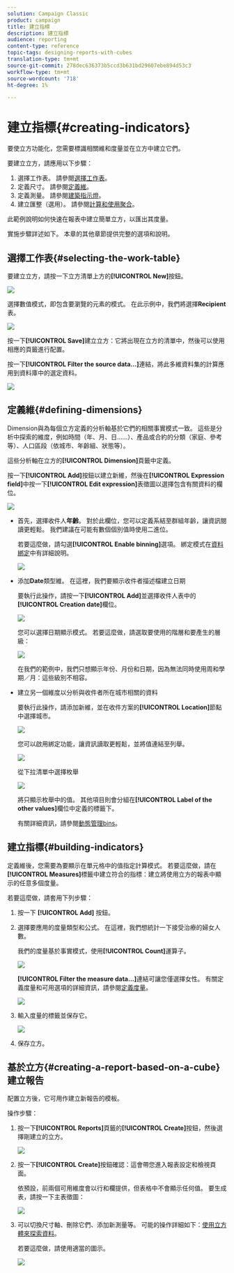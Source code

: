 ```yaml
---
solution: Campaign Classic
product: campaign
title: 建立指標
description: 建立指標
audience: reporting
content-type: reference
topic-tags: designing-reports-with-cubes
translation-type: tm+mt
source-git-commit: 278dec636373b5ccd3b631bd29607ebe894d53c3
workflow-type: tm+mt
source-wordcount: '718'
ht-degree: 1%

---
```



# 建立指標{#creating-indicators}

要使立方功能化，您需要標識相關維和度量並在立方中建立它們。

要建立立方，請應用以下步驟：

1. 選擇工作表。 請參閱[選擇工作表](#selecting-the-work-table)。
1. 定義尺寸。 請參閱[定義維](#defining-dimensions)。
1. 定義測量。 請參閱[建築指示燈](#building-indicators)。
1. 建立匯整（選用）。 請參閱[計算和使用聚合](../../reporting/using/concepts-and-methodology.md#calculating-and-using-aggregates)。

此範例說明如何快速在報表中建立簡單立方，以匯出其度量。

實施步驟詳述如下。 本章的其他章節提供完整的選項和說明。

## 選擇工作表{#selecting-the-work-table}

要建立立方，請按一下立方清單上方的&#x200B;**[!UICONTROL New]**&#x200B;按鈕。

![](assets/s_advuser_cube_create.png)

選擇數值模式，即包含要瀏覽的元素的模式。 在此示例中，我們將選擇&#x200B;**Recipient**&#x200B;表。

![](assets/s_advuser_cube_wz_02.png)

按一下&#x200B;**[!UICONTROL Save]**&#x200B;建立立方：它將出現在立方的清單中，然後可以使用相應的頁籤進行配置。

按一下&#x200B;**[!UICONTROL Filter the source data...]**&#x200B;連結，將此多維資料集的計算應用到資料庫中的選定資料。

![](assets/s_advuser_cube_wz_03.png)

## 定義維{#defining-dimensions}

Dimension與為每個立方定義的分析軸基於它們的相關事實模式一致。 這些是分析中探索的維度，例如時間（年、月、日……）、產品或合約的分類（家庭、參考等）、人口區段（依城市、年齡組、狀態等）。

這些分析軸在立方的&#x200B;**[!UICONTROL Dimension]**&#x200B;頁籤中定義。

按一下&#x200B;**[!UICONTROL Add]**&#x200B;按鈕以建立新維，然後在&#x200B;**[!UICONTROL Expression field]**&#x200B;中按一下&#x200B;**[!UICONTROL Edit expression]**&#x200B;表徵圖以選擇包含有關資料的欄位。

![](assets/s_advuser_cube_wz_04.png)

* 首先，選擇收件人&#x200B;**年齡**。 對於此欄位，您可以定義系結至群組年齡，讓資訊閱讀更輕鬆。 我們建議在可能有數個個別值時使用二進位。

   若要這麼做，請勾選&#x200B;**[!UICONTROL Enable binning]**&#x200B;選項。 綁定模式在[資料綁定](../../reporting/using/concepts-and-methodology.md#data-binning)中有詳細說明。

   ![](assets/s_advuser_cube_wz_05.png)

* 添加&#x200B;**Date**&#x200B;類型維。 在這裡，我們要顯示收件者描述檔建立日期

   要執行此操作，請按一下&#x200B;**[!UICONTROL Add]**&#x200B;並選擇收件人表中的&#x200B;**[!UICONTROL Creation date]**&#x200B;欄位。

   ![](assets/s_advuser_cube_wz_06.png)

   您可以選擇日期顯示模式。 若要這麼做，請選取要使用的階層和要產生的層級：

   ![](assets/s_advuser_cube_wz_07.png)

   在我們的範例中，我們只想顯示年份、月份和日期，因為無法同時使用周和學期／月：這些級別不相容。

* 建立另一個維度以分析與收件者所在城市相關的資料

   要執行此操作，請添加新維，並在收件方案的&#x200B;**[!UICONTROL Location]**&#x200B;節點中選擇城市。

   ![](assets/s_advuser_cube_wz_08.png)

   您可以啟用綁定功能，讓資訊讀取更輕鬆，並將值連結至列舉。

   ![](assets/s_advuser_cube_wz_09.png)

   從下拉清單中選擇枚舉

   ![](assets/s_advuser_cube_wz_10.png)

   將只顯示枚舉中的值。 其他項目則會分組在&#x200B;**[!UICONTROL Label of the other values]**&#x200B;欄位中定義的標籤下。

   有關詳細資訊，請參閱[動態管理bins](../../reporting/using/concepts-and-methodology.md#dynamically-managing-bins)。

## 建立指標{#building-indicators}

定義維後，您需要為要顯示在單元格中的值指定計算模式。 若要這麼做，請在&#x200B;**[!UICONTROL Measures]**&#x200B;標籤中建立符合的指標：建立將使用立方的報表中顯示的任意多個度量。

若要這麼做，請套用下列步驟：

1. 按一下 **[!UICONTROL Add]** 按鈕。
1. 選擇要應用的度量類型和公式。 在這裡，我們想統計一下接受治療的婦女人數。

   我們的度量基於事實模式，使用&#x200B;**[!UICONTROL Count]**&#x200B;運算子。

   ![](assets/s_advuser_cube_wz_11.png)

   **[!UICONTROL Filter the measure data...]**&#x200B;連結可讓您僅選擇女性。 有關定義度量和可用選項的詳細資訊，請參閱[定義度量](../../reporting/using/concepts-and-methodology.md#defining-measures)。

   ![](assets/s_advuser_cube_wz_12.png)

1. 輸入度量的標籤並保存它。

   ![](assets/s_advuser_cube_wz_13.png)

1. 保存立方。

## 基於立方{#creating-a-report-based-on-a-cube}建立報告

配置立方後，它可用作建立新報告的模板。

操作步驟：

1. 按一下&#x200B;**[!UICONTROL Reports]**&#x200B;頁籤的&#x200B;**[!UICONTROL Create]**&#x200B;按鈕，然後選擇剛建立的立方。

   ![](assets/s_advuser_cube_wz_14.png)

1. 按一下&#x200B;**[!UICONTROL Create]**&#x200B;按鈕確認：這會帶您進入報表設定和檢視頁面。

   依預設，前兩個可用維度會以行和欄提供，但表格中不會顯示任何值。 要生成表，請按一下主表徵圖：

   ![](assets/s_advuser_cube_wz_15.png)

1. 可以切換尺寸軸、刪除它們、添加新測量等。 可能的操作詳細如下：[使用立方體來探索資料](../../reporting/using/using-cubes-to-explore-data.md)。

   若要這麼做，請使用適當的圖示。

   ![](assets/s_advuser_cube_wz_16.png)

